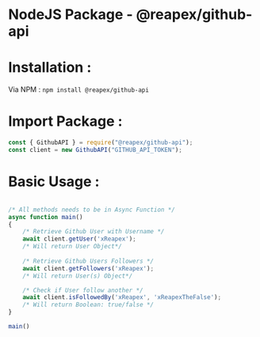 # NodeJS Package - @reapex/github-api

# Installation :

Via NPM : ``npm install @reapex/github-api``

# Import Package :
```js
const { GithubAPI } = require("@reapex/github-api");
const client = new GithubAPI("GITHUB_API_TOKEN");
```

# Basic Usage :

```js

/* All methods needs to be in Async Function */
async function main()
{
    /* Retrieve Github User with Username */
    await client.getUser('xReapex');
    /* Will return User Object*/
    
    /* Retrieve Github Users Followers */
    await client.getFollowers('xReapex');
    /* Will return User(s) Object*/

    /* Check if User follow another */
    await client.isFollowedBy('xReapex', 'xReapexTheFalse');
    /* Will return Boolean: true/false */
}

main()
```